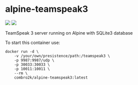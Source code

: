 # alpine-teamspeak3

[![](https://images.microbadger.com/badges/version/combro2k/alpine-teamspeak3.svg)](https://microbadger.com/images/combro2k/alpine-teamspeak3 "Get your own version badge on microbadger.com")
[![](https://images.microbadger.com/badges/image/combro2k/alpine-teamspeak3.svg)](https://microbadger.com/images/combro2k/alpine-teamspeak3 "Get your own image badge on microbadger.com")

TeamSpeak 3 server running on Alpine with SQLite3 database

To start this container use:

~~~
docker run -d \
	-v /your/own/presistence/path:/teamspeak3 \
	-p 9987:9987/udp \
	-p 30033:30033 \
	-p 10011:10011 \
	--rm \
	combro2k/alpine-teamspeak3:latest
~~~
